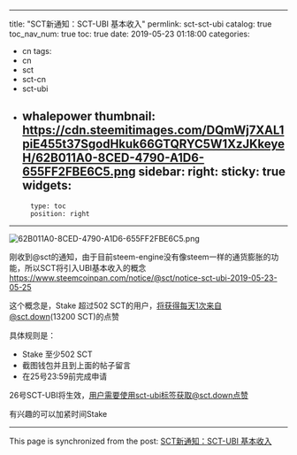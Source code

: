 
---
title: "SCT新通知：SCT-UBI 基本收入"
permlink: sct-sct-ubi
catalog: true
toc_nav_num: true
toc: true
date: 2019-05-23 01:18:00
categories:
- cn
tags:
- cn
- sct
- sct-cn
- sct-ubi
- whalepower
thumbnail: https://cdn.steemitimages.com/DQmWj7XAL1piE455t37SgodHkuk66GTQRYC5W1XzJKkeyeH/62B011A0-8CED-4790-A1D6-655FF2FBE6C5.png
sidebar:
    right:
        sticky: true
widgets:
    -
        type: toc
        position: right
---


![62B011A0-8CED-4790-A1D6-655FF2FBE6C5.png](https://cdn.steemitimages.com/DQmWj7XAL1piE455t37SgodHkuk66GTQRYC5W1XzJKkeyeH/62B011A0-8CED-4790-A1D6-655FF2FBE6C5.png)

刚收到@sct的通知，由于目前steem-engine没有像steem一样的通货膨胀的功能，所以SCT将引入UBI基本收入的概念
https://www.steemcoinpan.com/notice/@sct/notice-sct-ubi-2019-05-23-05-25

这个概念是，Stake 超过502 SCT的用户，将获得每天1次来自@sct.down(13200 SCT)的点赞

具体规则是：
* Stake 至少502 SCT
* 截图钱包并且到上面的帖子留言
* 在25号23:59前完成申请

26号SCT-UBI将生效，用户需要使用sct-ubi标签获取@sct.down点赞

有兴趣的可以加紧时间Stake

- - -

This page is synchronized from the post: [SCT新通知：SCT-UBI 基本收入](https://steemit.com/@ericet/sct-sct-ubi)
